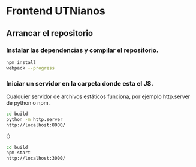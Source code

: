 # Frontend UTNianos

## Arrancar el repositorio

### Instalar las dependencias y compilar el repositorio.
```sh
npm install
webpack --progress
```

### Iniciar un servidor en la carpeta donde esta el JS.

Cualquier servidor de archivos estáticos funciona, por ejemplo 
http.server de python o npm.
 
```sh
cd build
python -m http.server
http://localhost:8000/
```

Ó

```sh
cd build
npm start
http://localhost:3000/
```